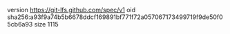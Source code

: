 version https://git-lfs.github.com/spec/v1
oid sha256:a93f9a74b5b6678ddcf169891bf771f72a057067173499719f9de50f05cb6a93
size 1115
